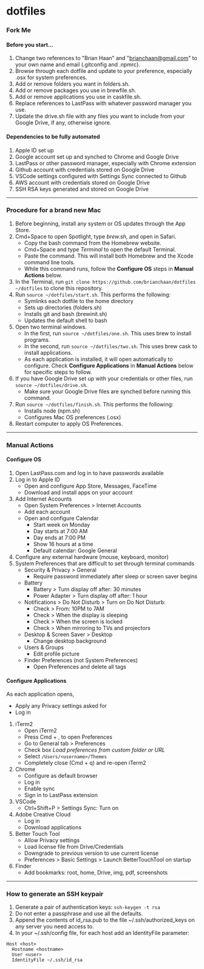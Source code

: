 # dotfiles

### Fork Me

#### Before you start...

1. Change two references to "Brian Haan" and "brianchaan@gmail.com" to your own name and email (.gitconfig and .npmrc).
1. Browse through each dotfile and update to your preference, especially .osx for system preferences.
1. Add or remove folders you want in folders.sh.
1. Add or remove packages you use in brewfile.sh.
1. Add or remove applications you use in caskfile.sh.
1. Replace references to LastPass with whatever password manager you use.
1. Update the drive.sh file with any files you want to include from your Google Drive, if any, otherwise ignore.

#### Dependencies to be fully automated

1. Apple ID set up
1. Google account set up and synched to Chrome and Google Drive
1. LastPass or other password manager, especially with Chrome extension
1. Github account with credentials stored on Google Drive
1. VSCode settings configured with Settings Sync connected to Github
1. AWS account with credentials stored on Google Drive
1. SSH RSA keys generated and stored on Google Drive

---

### Procedure for a brand new Mac

1. Before beginning, install any system or OS updates through the App Store.
1. Cmd+Space to open Spotlight, type *brew.sh*, and open in Safari.
    - Copy the bash command from the Homebrew website.
    - Cmd+Space and type *Terminal* to open the default Terminal.
    - Paste the command. This will install both Homebrew and the Xcode command line tools.
    - While this command runs, follow the **Configure OS** steps in **Manual Actions** below.
1. In the Terminal, run ```git clone https://github.com/brianchaan/dotfiles ~/dotfiles``` to clone this repository.
1. Run ```source ~/dotfiles/start.sh```. This performs the following:
    - Symlinks each dotfile to the home directory
    - Sets up directories (folders.sh)
    - Installs git and bash (brewinit.sh)
    - Updates the default shell to bash
1. Open two terminal windows.
    - In the first, run ```source ~/dotfiles/one.sh```. This uses brew to install programs.
    - In the second, run ```source ~/dotfiles/two.sh```. This uses brew cask to install applications.
    - As each application is installed, it will open automatically to configure. Check **Configure Applications** in **Manual Actions** below for specific steps to follow.
1. If you have Google Drive set up with your credentials or other files, run ```source ~/dotfiles/drive.sh```.
    - Make sure your Google Drive files are synched before running this command.
1. Run ```source ~/dotfiles/finish.sh```. This performs the following:
    - Installs node (npm.sh)
    - Configures Mac OS preferences (.osx)
1. Restart computer to apply OS Preferences.


---

### Manual Actions

#### Configure OS

1. Open LastPass.com and log in to have passwords available
1. Log in to Apple ID
    - Open and configure App Store, Messages, FaceTime
    - Download and install apps on your account
1. Add Internet Accounts
    - Open System Preferences > Internet Accounts
    - Add each account
    - Open and configure Calendar
        - Start week on Monday
        - Day starts at 7:00 AM
        - Day ends at 7:00 PM
        - Show 16 hours at a time
        - Default calendar: Google General
1. Configure any external hardware (mouse, keyboard, monitor)
1. System Preferences that are difficult to set through terminal commands
    - Security & Privacy > General
        - Require password immediately after sleep or screen saver begins
    - Battery
        - Battery > Turn display off after: 30 minutes
        - Power Adapter > Turn display off after: 1 hour
    - Notifications > Do Not Disturb > Turn on Do Not Disturb:
        - Check > From: 10PM to 7AM
        - Check > When the display is sleeping
        - Check > When the screen is locked
        - Check > When mirroring to TVs and projectors
    - Desktop & Screen Saver > Desktop
        - Change desktop background
    - Users & Groups
        - Edit profile picture
    - Finder Preferences (not System Preferences)
        - Open Preferences and delete all tags


#### Configure Applications

As each application opens,

- Apply any Privacy settings asked for
- Log in

1. iTerm2
    - Open iTerm2
    - Press Cmd + , to open Preferences
    - Go to General tab > Preferences
    - Check box *Load preferences from custom folder or URL*
    - Select ```/Users/<username>/Themes```
    - Completely close (Cmd + q) and re-open iTerm2
1. Chrome
    - Configure as default browser
    - Log in
    - Enable sync
    - Sign in to LastPass extension
1. VSCode
    - Ctrl+Shift+P > Settings Sync: Turn on
1. Adobe Creative Cloud
    - Log in
    - Download applications
1. Better Touch Tool
    - Allow Privacy settings
    - Load license file from Drive/Credentials
    - Downgrade to previous version to use current license
    - Preferences > Basic Settings > Launch BetterTouchTool on startup
1. Finder
    - Add bookmarks: root, home, Drive, img, pdf, screenshots

---

### How to generate an SSH keypair

1. Generate a pair of authentication keys: `ssh-keygen -t rsa`
1. Do not enter a passphrase and use all the defaults.
1. Append the contents of id_rsa.pub to the file ~/.ssh/authorized_keys on any server you need access to.
1. In your ~/.ssh/config file, for each host add an IdentityFile parameter:

```
Host <host>
  Hostname <hostname>
  User <user>
  IdentityFile ~/.ssh/id_rsa
```